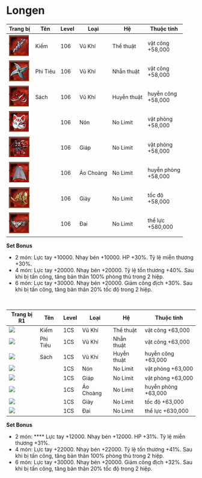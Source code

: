 # Longen

| Trang bị                                     | Tên      | Level | Loại      | Hệ          | Thuộc tính                    |
| -------------------------------------------- | -------- | ----- | --------- | ----------- | ----------------------------- |
| ![](<../../.gitbook/assets/image (833).png>) | Kiếm     | 106   | Vũ Khí    | Thể thuật   | <p>vật công<br>+58,000</p>    |
| ![](<../../.gitbook/assets/image (839).png>) | Phi Tiêu | 106   | Vũ Khí    | Nhẫn thuật  | <p>vật công<br>+58,000</p>    |
| ![](<../../.gitbook/assets/image (801).png>) | Sách     | 106   | Vũ Khí    | Huyễn thuật | <p>huyễn công<br>+58,000</p>  |
| ![](<../../.gitbook/assets/image (838).png>) |          | 106   | Nón       | No Limit    | <p>vật phòng<br>+58,000</p>   |
| ![](<../../.gitbook/assets/image (826).png>) |          | 106   | Giáp      | No Limit    | <p>vật phòng<br>+58,000</p>   |
| ![](<../../.gitbook/assets/image (880).png>) |          | 106   | Áo Choàng | No Limit    | <p>huyễn phòng<br>+58,000</p> |
| ![](<../../.gitbook/assets/image (855).png>) |          | 106   | Giày      | No Limit    | <p>tốc độ<br>+58,000</p>      |
| ![](<../../.gitbook/assets/image (796).png>) |          | 106   | Đai       | No Limit    | <p>thể lực<br>+580,000</p>    |

&#x20;

**Set Bonus**

* &#x20;2 món: Lực tay +10000. Nhạy bén +10000. HP +30%. Tỷ lệ miễn thương +30%.
* &#x20;4 món: Lực tay +20000. Nhạy bén +20000. Tỷ lệ tổn thương +40%. Sau khi bị tấn công, tăng bản thân 100% phòng thủ trong 2 hiệp.
* &#x20;6 món: Lực tay +30000. Nhạy bén +20000. Giảm công địch +30%. Sau khi bị tấn công, tăng bản thân 20% tốc độ trong 2 hiệp.



​

| Trang bị R1                                                                                                                                                                                          | Tên      | Level | Loại      | Hệ          | Thuộc tính          |
| ---------------------------------------------------------------------------------------------------------------------------------------------------------------------------------------------------- | -------- | ----- | --------- | ----------- | ------------------- |
| ​​![](https://files.gitbook.com/v0/b/gitbook-x-prod.appspot.com/o/spaces%2FzzbQmE2ylwxbP4Fz1VDo%2Fuploads%2FcoXAdETVlZjxcf5SXdlO%2Fimage.png?alt=media\&token=3a4ebe05-4105-4b5e-a351-442201689d5c)​ | Kiếm     | 1CS   | Vũ Khí    | Thể thuật   | vật công +63,000    |
| ​​![](https://files.gitbook.com/v0/b/gitbook-x-prod.appspot.com/o/spaces%2FzzbQmE2ylwxbP4Fz1VDo%2Fuploads%2FRrxjT3CCxiXNAWEQOuFr%2Fimage.png?alt=media\&token=bcc4b3c1-96ed-4e5c-81b7-388dd2d308c5)​ | Phi Tiêu | 1CS   | Vũ Khí    | Nhẫn thuật  | vật công +63,000    |
| ​​![](https://files.gitbook.com/v0/b/gitbook-x-prod.appspot.com/o/spaces%2FzzbQmE2ylwxbP4Fz1VDo%2Fuploads%2FyjyjEPX1oCgBUGUAZbN0%2Fimage.png?alt=media\&token=c614864c-6ff1-4320-aee7-76e37cef3935)​ | Sách     | 1CS   | Vũ Khí    | Huyễn thuật | huyễn công +63,000  |
| ​​![](https://files.gitbook.com/v0/b/gitbook-x-prod.appspot.com/o/spaces%2FzzbQmE2ylwxbP4Fz1VDo%2Fuploads%2FVsc29Vg4xpx5rZB2JcW6%2Fimage.png?alt=media\&token=8dc8c38e-79cd-4ee2-8757-22ad97eee003)​ | ​        | 1CS   | Nón       | No Limit    | vật phòng +63,000   |
| ​​![](https://files.gitbook.com/v0/b/gitbook-x-prod.appspot.com/o/spaces%2FzzbQmE2ylwxbP4Fz1VDo%2Fuploads%2FrCPGr9QGPj5lIU3Ml0J8%2Fimage.png?alt=media\&token=feead0bb-84f9-47b8-b46e-f204ea52ac49)​ | ​        | 1CS   | Giáp      | No Limit    | vật phòng +63,000   |
| ​​![](https://files.gitbook.com/v0/b/gitbook-x-prod.appspot.com/o/spaces%2FzzbQmE2ylwxbP4Fz1VDo%2Fuploads%2FHiQZAP1ycgEEcYf1NtTp%2Fimage.png?alt=media\&token=f002cd65-6b7c-4b14-ad47-c05226d8559d)​ | ​        | 1CS   | Áo Choàng | No Limit    | huyễn phòng +63,000 |
| ​​![](https://files.gitbook.com/v0/b/gitbook-x-prod.appspot.com/o/spaces%2FzzbQmE2ylwxbP4Fz1VDo%2Fuploads%2FyaL9mkymKeGAKFgXfKyF%2Fimage.png?alt=media\&token=53f41a16-ba7f-472b-baa2-b6996c95c036)​ | ​        | 1CS   | Giày      | No Limit    | tốc độ +63,000      |
| ​​![](https://files.gitbook.com/v0/b/gitbook-x-prod.appspot.com/o/spaces%2FzzbQmE2ylwxbP4Fz1VDo%2Fuploads%2FYkaaq2CZkbqRtiCHg5BH%2Fimage.png?alt=media\&token=4d121355-db76-43af-bffb-f45ea70326f6)​ | ​        | 1CS   | Đai       | No Limit    | thể lực +630,000    |

**Set Bonus**

* 2 món: **** Lực tay +12000. Nhạy bén +12000. HP +31%. Tỷ lệ miễn thương +31%.
* 4 món: Lực tay +22000. Nhạy bén +22000. Tỷ lệ tổn thương +41%. Sau khi bị tấn công, tăng bản thân 100% phòng thủ trong 2 hiệp.
* 6 món: Lực tay +30000. Nhạy bén +20000. Giảm công địch +32%. Sau khi bị tấn công, tăng bản thân 20% tốc độ trong 2 hiệp.
